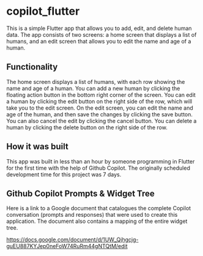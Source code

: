 # copilot_flutter

This is a simple Flutter app that allows you to add, edit, and delete human data. The app consists of two screens: a home screen that displays a list of humans, and an edit screen that allows you to edit the name and age of a human.

## Functionality

The home screen displays a list of humans, with each row showing the name and age of a human. You can add a new human by clicking the floating action button in the bottom right corner of the screen. You can edit a human by clicking the edit button on the right side of the row, which will take you to the edit screen. On the edit screen, you can edit the name and age of the human, and then save the changes by clicking the save button. You can also cancel the edit by clicking the cancel button. You can delete a human by clicking the delete button on the right side of the row.

## How it was built

This app was built in less than an hour by someone programming in Flutter for the first time with the help of Github Copilot. The originally scheduled development time for this project was 7 days.

## Github Copilot Prompts & Widget Tree

Here is a link to a Google document that catalogues the complete Copilot conversation (prompts and responses) that were used to create this application. The document also contains a mapping of the entire widget tree.

https://docs.google.com/document/d/1UW_Qjhgcjg-guEU887KYJep0neFoW74RuRm44gNTQtM/edit